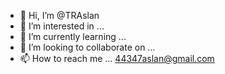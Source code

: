 - 👋 Hi, I’m @TRAslan
- 👀 I’m interested in ...
- 🌱 I’m currently learning ...
- 💞️ I’m looking to collaborate on ...
- 📫 How to reach me ... 44347aslan@gmail.com

<!---
TRAslan/TRAslan is a ✨ special ✨ repository because its `README.md` (this file) appears on your GitHub profile.
You can click the Preview link to take a look at your changes.
--->
